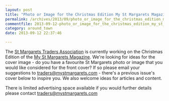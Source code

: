 ```yaml
---
layout: post
title: "Photo or Image for the Christmas Edition My St Margarets Magazine"
permalink: /archives/2013/09/photo_or_image_for_the_christmas_edition_my_st_mar.html
commentfile: 2013-09-12-photo_or_image_for_the_christmas_edition_my_st_mar
category: around_town
date: 2013-09-12 22:37:46

---
```


The [St Margarets Traders Association](http://www.mystmargarets.com/) is currently working on the Christmas Edition of the [My St Margarets Magazine](http://www.mystmargarets.com/our_magazine/). We're looking for ideas for the cover image - do you have a favourite St Margarets photo or image that you would like considered for the front cover? If so please email your suggestions to [traders@mystmargarets.com](mailto:traders@mystmargarets.com) - there's a previous issue's cover below to inspire you. We also welcome ideas for articles and content.

There is limited advertising space available if you would further details please contact [traders@mystmargarets.com](mailto:traders@mystmargarets.com)
